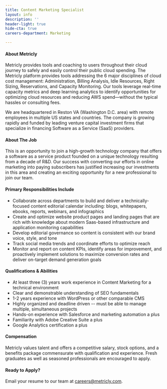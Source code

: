 ```yaml
---
title: Content Marketing Specialist
layout: info
description: ''
header-light: true
hide-cta: true
careers-department: Marketing

---
```

#### About Metricly

Metricly provides tools and coaching to users throughout their cloud journey to safely and easily control their public cloud spending. The Metricly platform provides tools addressing the 6 major disciplines of cloud cost management: Administration, Billing Analysis, Idle Resources, Right Sizing, Reservations, and Capacity Monitoring. Our tools leverage real-time capacity metrics and deep learning analytics to identify opportunities for optimizing cloud resources and reducing AWS spend—without the typical hassles or consulting fees.

We are headquartered in Reston VA (Washington D.C. area) with remote employees in multiple US states and countries. The company is growing rapidly and funded by leading venture capital investment firms that specialize in financing Software as a Service (SaaS) providers.

#### About The Job

This is an opportunity to join a high-growth technology company that offers a software as a service product founded on a unique technology resulting from a decade of R&D. Our success with converting our efforts in online marketing into paying subscribers has justified increasing our investments in this area and creating an exciting opportunity for a new professional to join our team.

#### Primary Responsibilities Include

* Collaborate across departments to build and deliver a technically-focused content editorial calendar including: blogs, whitepapers, ebooks, reports, webinars, and infographics
* Create and optimize website product pages and landing pages that are rich with knowledge about modern Saas-based infrastructure and application monitoring capabilities
* Develop editorial governance so content is consistent with our brand voice, style, and tone
* Track social media trends and coordinate efforts to optimize reach
* Monitor and report on content KPIs, identify areas for improvement, and proactively implement solutions to maximize conversion rates and deliver on-target demand generation goals

#### Qualifications & Abilities

* At least three (3) years work experience in Content Marketing for a technical environment
* Clear and demonstrable understanding of SEO fundamentals
* 1-2 years experience with WordPress or other comparable CMS
* Highly organized and deadline driven -- must be able to manage multiple, simultaneous projects
* Hands-on experience with Salesforce and marketing automation a plus
* Familiarity with Adobe Creative Suite a plus
* Google Analytics certification a plus

#### Compensation

Metricly values talent and offers a competitive salary, stock options, and a benefits package commensurate with qualification and experience. Fresh graduates as well as seasoned professionals are encouraged to apply.

#### Ready to Apply?

Email your resume to our team at [careers@metricly.com](mailto:careers@metricly.com).